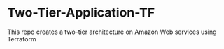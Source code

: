 # Two-Tier-Application-TF
This repo creates a two-tier architecture on Amazon Web services using Terraform
